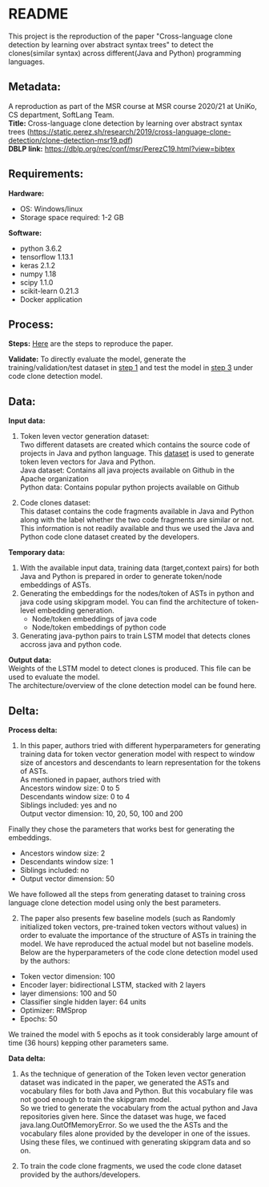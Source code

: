 
# README

This project is the reproduction of the paper "Cross-language clone detection by
learning over abstract syntax trees" to detect the clones(similar syntax) across different(Java and Python) programming languages. 


## Metadata: <br />
A reproduction as part of the MSR course at MSR course 2020/21 at UniKo, CS department, SoftLang Team. <br />
**Title:** Cross-language clone detection by learning over abstract syntax trees (https://static.perez.sh/research/2019/cross-language-clone-detection/clone-detection-msr19.pdf)<br />
**DBLP link:** https://dblp.org/rec/conf/msr/PerezC19.html?view=bibtex <br />


## Requirements: <br />
**Hardware:** <br />
* OS: Windows/linux <br />
* Storage space required: 1-2 GB <br />

**Software:** <br />
* python 3.6.2 <br />
* tensorflow 1.13.1 <br />
* keras 2.1.2 <br />
* numpy 1.18 <br />
* scipy 1.1.0 <br />
* scikit-learn 0.21.3 <br />
* Docker application <br />

## Process: <br />
**Steps:**
[Here][1] are the steps to reproduce the paper. <br />

**Validate:** To directly evaluate the model, generate the training/validation/test dataset in [step 1][2] and test the model in [step 3][2] under code clone detection model. 

## Data: <br />
**Input data:** <br />
1. Token leven vector generation dataset: <br/>
Two different datasets are created which contains the source code of projects in Java and python language. This [dataset][3] is used to generate token leven vectors for Java and Python.<br/> 
Java dataset: Contains all java projects available on Github in the Apache organization <br/> 
Python data: Contains popular python projects available on Github  <br/>

2. Code clones dataset: <br/>
This dataset contains the code fragments available in Java and Python along with the label whether the two code fragments are similar or not. This information is 
not readily available and thus we used the Java and Python code clone dataset created by the developers. <br/>


**Temporary data:** <br />
1. With the available input data, training data (target,context pairs) for both Java and Python is prepared in order to generate token/node embeddings of ASTs. <br/>
2. Generating the embeddings for the nodes/token of ASTs in python and java code using skipgram model. You can find the architecture of token-level embedding generation. <br/>
    * Node/token embeddings of java code
    * Node/token embeddings of python code
3. Generating java-python pairs to train LSTM model that detects clones accross java and python code. <br/>

**Output data:**<br />
Weights of the LSTM model to detect clones is produced. This file can be used to evaluate the model. <br/>
The architecture/overview of the clone detection model can be found here. <br/>


## Delta:<br />
**Process delta:** <br />
1. In this paper, authors tried with different hyperparameters for generating training data for token vector generation model with respect to window size of ancestors and descendants to learn representation for the tokens of ASTs. <br/>
As mentioned in papaer, authors tried with<br/> 
Ancestors window size: 0 to 5 <br/>
Descendants window size: 0 to 4  <br/>
Siblings included: yes and no <br/>
Output vector dimension: 10, 20, 50, 100 and 200 <br/>

Finally they chose the parameters that works best for generating the embeddings. <br/>
* Ancestors window size: 2 <br/>
* Descendants window size: 1 <br/>
* Siblings included: no <br/>
* Output vector dimension: 50 <br/>

We have followed all the steps from generating dataset to training cross language clone detection model using only the best parameters. <br/>

2. The paper also presents few baseline models (such as Randomly initialized token vectors, pre-trained token vectors without values) in order to evaluate 
the importance of the structure of ASTs in training the model. We have reproduced the actual model but not baseline models. Below are the hyperparameters of the 
code clone detection model used by the authors: <br/>

* Token vector dimension: 100 <br/>
* Encoder layer: bidirectional LSTM, stacked with 2 layers <br/>
* layer dimensions: 100 and 50 <br/>
* Classifier single hidden layer: 64 units <br/>
* Optimizer: RMSprop <br/>
* Epochs: 50  <br/>

We trained the model with 5 epochs as it took considerably large amount of time (36 hours) kepping other parameters same. <br/>


**Data delta:** <br />
1. As the technique of generation of the Token leven vector generation dataset was indicated in the paper, we generated 
the ASTs and vocabulary files for both Java and Python. But this vocabulary file was not good enough to train the skipgram model. <br/>
So we tried to generate the vocabulary from the actual python and Java repositories given here. Since the dataset was huge, we faced java.lang.OutOfMemoryError. So we used the the ASTs and the vocabulary files alone
provided by the developer in one of the issues. Using these files, we continued with generating skipgram data and so on. <br/>

2. To train the code clone fragments, we used the code clone dataset provided by the authors/developers. 


[1]: https://github.com/nagaraj-bahubali/Cross-Language-Clone-Detection/blob/master/doc/README.md
[2]: https://github.com/nagaraj-bahubali/Cross-Language-Clone-Detection/blob/master/doc/README.md
[3]: https://cloud.uni-koblenz-landau.de/s/8iwYX7MfnkifxRM

